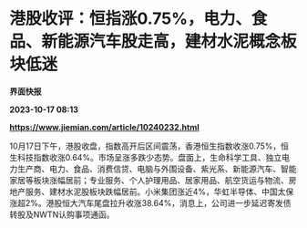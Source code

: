 # 港股收评：恒指涨0.75%，电力、食品、新能源汽车股走高，建材水泥概念板块低迷
**界面快报**

**2023-10-17 08:13**

**https://www.jiemian.com/article/10240232.html**

10月17日下午，港股收盘，指数高开后区间震荡，香港恒生指数收涨0.75%，恒生科技指数收涨0.64%。市场呈涨多跌少态势。盘面上，生命科学工具、独立电力生产商、电力、食品、消费信贷、电脑与外围设备、紫光系、新能源汽车、智能家居等板块涨幅居前；专业服务、个人护理用品、居家用品、航空货运与物流、房地产服务、建材水泥股板块跌幅居前。小米集团涨近4%，华虹半导体、中国太保涨超2%。港股恒大汽车尾盘拉升收涨38.64%，消息上，公司进一步延迟寄发债转股及NWTN认购事项通函。